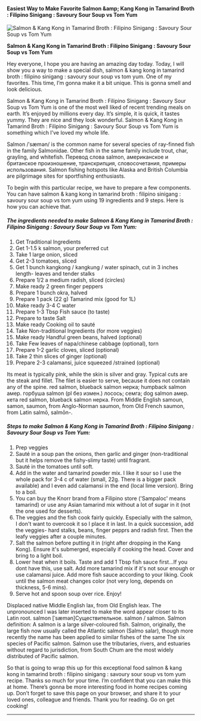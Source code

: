             

#### Easiest Way to Make Favorite Salmon &amp;amp; Kang Kong in Tamarind Broth : Filipino Sinigang : Savoury Sour Soup vs Tom Yum

![Salmon &amp; Kang Kong in Tamarind Broth : Filipino Sinigang : Savoury Sour Soup vs Tom Yum](https://img-global.cpcdn.com/recipes/91842de54049e8db/751x532cq70/salmon-kang-kong-in-tamarind-broth-filipino-sinigang-savoury-sour-soup-vs-tom-yum-recipe-main-photo.jpg)

**Salmon &amp; Kang Kong in Tamarind Broth : Filipino Sinigang : Savoury Sour Soup vs Tom Yum**

Hey everyone, I hope you are having an amazing day today. Today, I will show you a way to make a special dish, salmon & kang kong in tamarind broth : filipino sinigang : savoury sour soup vs tom yum. One of my favorites. This time, I’m gonna make it a bit unique. This is gonna smell and look delicious.

Salmon & Kang Kong in Tamarind Broth : Filipino Sinigang : Savoury Sour Soup vs Tom Yum is one of the most well liked of recent trending meals on earth. It’s enjoyed by millions every day. It’s simple, it is quick, it tastes yummy. They are nice and they look wonderful. Salmon & Kang Kong in Tamarind Broth : Filipino Sinigang : Savoury Sour Soup vs Tom Yum is something which I’ve loved my whole life.

Salmon /ˈsæmən/ is the common name for several species of ray-finned fish in the family Salmonidae. Other fish in the same family include trout, char, grayling, and whitefish. Перевод слова salmon, американское и британское произношение, транскрипция, словосочетания, примеры использования. Salmon fishing hotspots like Alaska and British Columbia are pilgrimage sites for sportfishing enthusiasts.

To begin with this particular recipe, we have to prepare a few components. You can have salmon & kang kong in tamarind broth : filipino sinigang : savoury sour soup vs tom yum using 19 ingredients and 9 steps. Here is how you can achieve that.

##### The ingredients needed to make Salmon & Kang Kong in Tamarind Broth : Filipino Sinigang : Savoury Sour Soup vs Tom Yum:

1.  Get Traditional Ingredients
2.  Get 1-1.5 k salmon, your preferred cut
3.  Take 1 large onion, sliced
4.  Get 2-3 tomatoes, sliced
5.  Get 1 bunch kangkong / kangkung / water spinach, cut in 3 inches length- leaves and tender stalks
6.  Prepare 1/2 a medium radish, sliced (circles)
7.  Make ready 2 green finger peppers
8.  Prepare 1 bunch okra, halved
9.  Prepare 1 pack (22 g) Tamarind mix (good for 1L)
10.  Make ready 3-4 C water
11.  Prepare 1-3 Tbsp Fish sauce (to taste)
12.  Prepare to taste Salt
13.  Make ready Cooking oil to sauté
14.  Take Non-traditional Ingredients (for more veggies)
15.  Make ready Handful green beans, halved (optional)
16.  Take Few leaves of napa/chinese cabbage (optional), torn
17.  Prepare 1-2 garlic cloves, sliced (optional)
18.  Take 2 thin slices of ginger (optional)
19.  Prepare 2-3 calamansi, juice squeezed /strained (optional)

Its meat is typically pink, while the skin is silver and gray. Typical cuts are the steak and fillet. The filet is easier to serve, because it does not contain any of the spine. red salmon, blueback salmon нерка; humpback salmon амер. горбуша salmon (pl без измен.) лосось; семга; dog salmon амер. кета red salmon, blueback salmon нерка. From Middle English samoun, samon, saumon, from Anglo-Norman saumon, from Old French saumon, from Latin salmō, salmōn-.

##### Steps to make Salmon & Kang Kong in Tamarind Broth : Filipino Sinigang : Savoury Sour Soup vs Tom Yum:

1.  Prep veggies
2.  Sauté in a soup pan the onions, then garlic and ginger (non-traditional but it helps remove the fishy-slimy taste) until fragrant.
3.  Sauté in the tomatoes until soft.
4.  Add in the water and tamarind powder mix. I like it sour so I use the whole pack for 3-4 c of water (small, 22g. There is a bigger pack available) and I even add calamansi in the end (local lime version). Bring to a boil.
5.  You can buy the Knorr brand from a Filipino store ('Sampaloc' means tamarind) or use any Asian tamarind mix without a lot of sugar in it (not the one used for desserts).
6.  The veggies and the fish cook fairly quickly. Especially with the salmon, I don't want to overcook it so I place it in last. In a quick succession, add the veggies- hard stalks, beans, finger pepprs and radish first. Then the leafy veggies after a couple minutes.
7.  Salt the salmon before putting it in (right after dropping in the Kang Kong). Ensure it's submerged, especially if cooking the head. Cover and bring to a light boil.
8.  Lower heat when it boils. Taste and add 1 Tbsp fish sauce first…If you dont have this, use salt. Add more tamarind mix if it's not sour enough or use calamansi juice. Add more fish sauce according to your liking. Cook until the salmon meat changes color (not very long, depends on thickness, 5-6 mins).
9.  Serve hot and spoon soup over rice. Enjoy!

Displaced native Middle English lax, from Old English leax. The unpronounced l was later inserted to make the word appear closer to its Latin root. salmon \[ˈsæmən\]Существительное. salmon / salmon. Salmon definition: A salmon is a large silver-coloured fish. Salmon, originally, the large fish now usually called the Atlantic salmon (Salmo salar), though more recently the name has been applied to similar fishes of the same The six species of Pacific salmon. Salmon use the tributaries, rivers, and estuaries without regard to jurisdiction, from South Chum are the most widely distributed of Pacific salmon.

So that is going to wrap this up for this exceptional food salmon & kang kong in tamarind broth : filipino sinigang : savoury sour soup vs tom yum recipe. Thanks so much for your time. I’m confident that you can make this at home. There’s gonna be more interesting food in home recipes coming up. Don’t forget to save this page on your browser, and share it to your loved ones, colleague and friends. Thank you for reading. Go on get cooking!

* * *